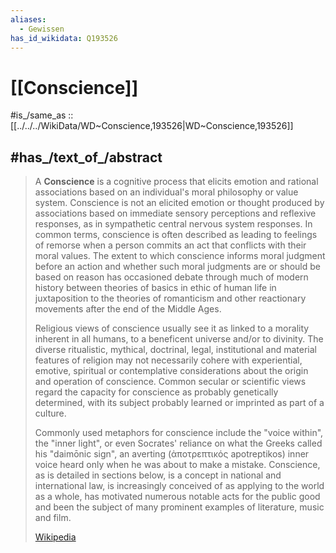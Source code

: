 ```yaml
---
aliases:
  - Gewissen
has_id_wikidata: Q193526
---
```


# [[Conscience]] 

#is_/same_as :: [[../../../WikiData/WD~Conscience,193526|WD~Conscience,193526]] 

## #has_/text_of_/abstract 

> A **Conscience** is a cognitive process that elicits emotion and rational associations based on an individual's moral philosophy or value system. Conscience is not an elicited emotion or thought produced by associations based on immediate sensory perceptions and reflexive responses, as in sympathetic central nervous system responses. In common terms, conscience is often described as leading to feelings of remorse when a person commits an act that conflicts with their moral values. The extent to which conscience informs moral judgment before an action and whether such moral judgments are or should be based on reason has occasioned debate through much of modern history between theories of basics in ethic of human life in juxtaposition to the theories of romanticism and other reactionary movements after the end of the Middle Ages.
>
> Religious views of conscience usually see it as linked to a morality inherent in all humans, to a beneficent universe and/or to divinity. The diverse ritualistic, mythical, doctrinal, legal, institutional and material features of religion may not necessarily cohere with experiential, emotive, spiritual or contemplative considerations about the origin and operation of conscience. Common secular or scientific views regard the capacity for conscience as probably genetically determined, with its subject probably learned or imprinted as part of a culture.
>
> Commonly used metaphors for conscience include the "voice within", the "inner light", or even Socrates' reliance on what the Greeks called his "daimōnic sign", an averting (ἀποτρεπτικός apotreptikos) inner voice heard only when he was about to make a mistake. Conscience, as is detailed in sections below, is a concept in national and international law, is increasingly conceived of as applying to the world as a whole, has motivated numerous notable acts for the public good and been the subject of many prominent examples of literature, music and film.
>
> [Wikipedia](https://en.wikipedia.org/wiki/Conscience) 

